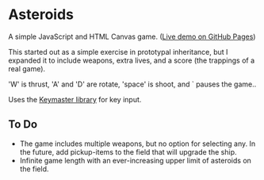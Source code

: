 # Asteroids

A simple JavaScript and HTML Canvas game. ([Live demo on GitHub Pages](http://toomanybees.github.io/asteroids/))

This started out as a simple exercise in prototypal inheritance, but I expanded it to include weapons, extra lives, and a score (the trappings of a real game).

'W' is thrust, 'A' and 'D' are rotate, 'space' is shoot, and ` pauses the game..

Uses the [Keymaster library](https://github.com/madrobby/keymaster) for key input.

## To Do

* The game includes multiple weapons, but no option for selecting any. In the future, add pickup-items to the field that will upgrade the ship.
* Infinite game length with an ever-increasing upper limit of asteroids on the field.
